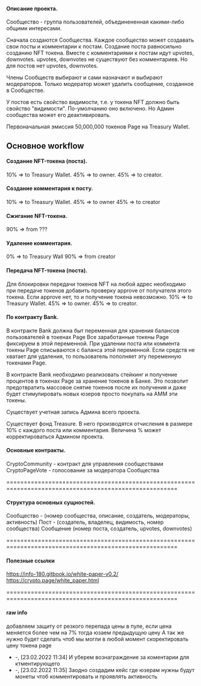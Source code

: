#### Описание проекта.

Сообщество - группа пользователей, объединененная какими-либо общими интересами.

Сначала создаются Сообщества. Каждое сообщество может создавать свои посты и комментарии к постам.
Создание поста равносильно созданию NFT токена.
Вместе с комментариями к постам идут upvotes, downvotes.  upvotes, downvotes не существуют без комментариев.
Но для постов нет upvotes, downvotes.


Члены Сообществ выбирают и сами назначают и выбирают модераторов.
Только модератор может удалить сообщение, созданное в Сообществе.

У постов есть свойство видимости, т.е. у токена NFT должно быть свойство "видимости". По-умолчанию оно включено.
Но Админ сообщества может его деактивировать. 

Первоначальная эмиссия 50,000,000 токенов Page на Treasury Wallet.

## Основное workflow

#### Создание NFT-токена (поста).
10% => to Treasury Wallet.
45% => to owner.
45% => to creator.

#### Создание комментария к посту.
10% => to Treasury Wallet.
45% => to owner
45% => to creator

#### Сжигание NFT-токена.
90% => from ???

#### Удаление комментария.
0% => to Treasury Wall
90% => from creator


#### Передача NFT-токена (поста).
Для блокировки передачи токенов NFT на любой адрес необходимо при передаче токенов добавить проверку 
approve от получателя этого токена. Если approve нет, то и получение токена невозможно.
10% => to Treasury Wallet.
45% => to owner.
45% => to creator.


#### По контракту Bank.
В контракте Bank должна быт переменная для хранения балансов пользователей в токенах Page
Все заработанные токены Page фиксируем в этой переменной.
При удалении поста или коммента токены Page списываются с баланса этой переменной.
Если средств не хватает для удаления, то пользователь пополняет эту переменную токенами Page.

В контракте Bank необходимо реализовать стейкинг и получение процентов в токенах Page за хранение токенов в Банке.
Это позволит предотвратить массовое снятие токенов после их получения и даже будет стимулировать новых юзеров просто 
покупать на АММ эти токены.

Существует учетная запись Админа всего проекта.

Существует фонд Treasure. В него производятся отчисления в размере 10% с каждого поста или комментария.
Величина % может корректироваться Админом проекта.


#### Основные контракты.

CryptoCommunity - контракт для управления сообществами
CryptoPageVote - голосование за модератора Сообщества


=======================================================================================================

#### Структура основных сущностей.

Сообщество - (номер сообщества, описание, создатель, модераторы, активность)
Пост - (создатель, владелец, видимость, номер сообщества)
Сообщение (номер поста, создатель, upvotes, downvotes)


=======================================================================================================
#### Полезные ссылки

https://info-180.gitbook.io/white-paper-v0.2/
https://crypto.page/white_paper.html

=======================================================================================================
#### raw info
добавляем защиту от резкого перепада цены в пуле, если цена меняется более чем на 7% тогда юзаем предыдущую цену
А так же нужно будет сделать чтоб мы могли в любой момент скоректировать цену токена page

- -, [23.02.2022 11:34]
И уберем вознаграждение за коментарии для ктментирующего
- -, [23.02.2022 11:35]
Заодно создадим кейс где юзерам нужны будут монеты чтоб комментировать и проявлять активность


